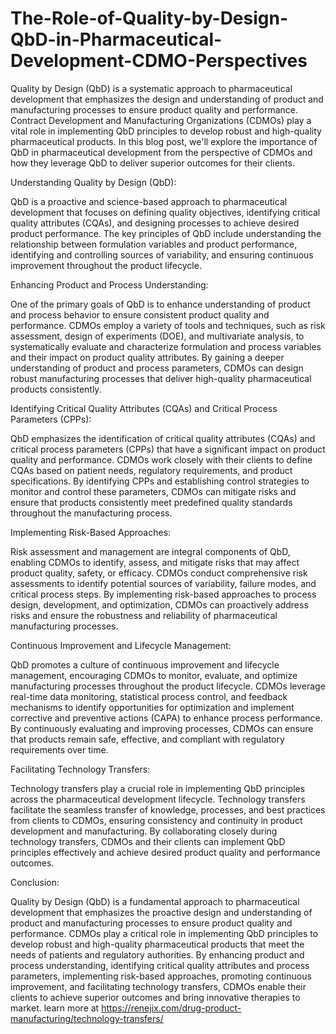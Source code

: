 # The-Role-of-Quality-by-Design-QbD-in-Pharmaceutical-Development-CDMO-Perspectives
Quality by Design (QbD) is a systematic approach to pharmaceutical development that emphasizes the design and understanding of product and manufacturing processes to ensure product quality and performance. Contract Development and Manufacturing Organizations (CDMOs) play a vital role in implementing QbD principles to develop robust and high-quality pharmaceutical products. In this blog post, we'll explore the importance of QbD in pharmaceutical development from the perspective of CDMOs and how they leverage QbD to deliver superior outcomes for their clients.

Understanding Quality by Design (QbD):

QbD is a proactive and science-based approach to pharmaceutical development that focuses on defining quality objectives, identifying critical quality attributes (CQAs), and designing processes to achieve desired product performance. The key principles of QbD include understanding the relationship between formulation variables and product performance, identifying and controlling sources of variability, and ensuring continuous improvement throughout the product lifecycle.

Enhancing Product and Process Understanding:

One of the primary goals of QbD is to enhance understanding of product and process behavior to ensure consistent product quality and performance. CDMOs employ a variety of tools and techniques, such as risk assessment, design of experiments (DOE), and multivariate analysis, to systematically evaluate and characterize formulation and process variables and their impact on product quality attributes. By gaining a deeper understanding of product and process parameters, CDMOs can design robust manufacturing processes that deliver high-quality pharmaceutical products consistently.

Identifying Critical Quality Attributes (CQAs) and Critical Process Parameters (CPPs):

QbD emphasizes the identification of critical quality attributes (CQAs) and critical process parameters (CPPs) that have a significant impact on product quality and performance. CDMOs work closely with their clients to define CQAs based on patient needs, regulatory requirements, and product specifications. By identifying CPPs and establishing control strategies to monitor and control these parameters, CDMOs can mitigate risks and ensure that products consistently meet predefined quality standards throughout the manufacturing process.

Implementing Risk-Based Approaches:

Risk assessment and management are integral components of QbD, enabling CDMOs to identify, assess, and mitigate risks that may affect product quality, safety, or efficacy. CDMOs conduct comprehensive risk assessments to identify potential sources of variability, failure modes, and critical process steps. By implementing risk-based approaches to process design, development, and optimization, CDMOs can proactively address risks and ensure the robustness and reliability of pharmaceutical manufacturing processes.

Continuous Improvement and Lifecycle Management:

QbD promotes a culture of continuous improvement and lifecycle management, encouraging CDMOs to monitor, evaluate, and optimize manufacturing processes throughout the product lifecycle. CDMOs leverage real-time data monitoring, statistical process control, and feedback mechanisms to identify opportunities for optimization and implement corrective and preventive actions (CAPA) to enhance process performance. By continuously evaluating and improving processes, CDMOs can ensure that products remain safe, effective, and compliant with regulatory requirements over time.

Facilitating Technology Transfers:

Technology transfers play a crucial role in implementing QbD principles across the pharmaceutical development lifecycle. Technology transfers facilitate the seamless transfer of knowledge, processes, and best practices from clients to CDMOs, ensuring consistency and continuity in product development and manufacturing. By collaborating closely during technology transfers, CDMOs and their clients can implement QbD principles effectively and achieve desired product quality and performance outcomes.

Conclusion:

Quality by Design (QbD) is a fundamental approach to pharmaceutical development that emphasizes the proactive design and understanding of product and manufacturing processes to ensure product quality and performance. CDMOs play a critical role in implementing QbD principles to develop robust and high-quality pharmaceutical products that meet the needs of patients and regulatory authorities. By enhancing product and process understanding, identifying critical quality attributes and process parameters, implementing risk-based approaches, promoting continuous improvement, and facilitating technology transfers, CDMOs enable their clients to achieve superior outcomes and bring innovative therapies to market.
learn more at https://renejix.com/drug-product-manufacturing/technology-transfers/
